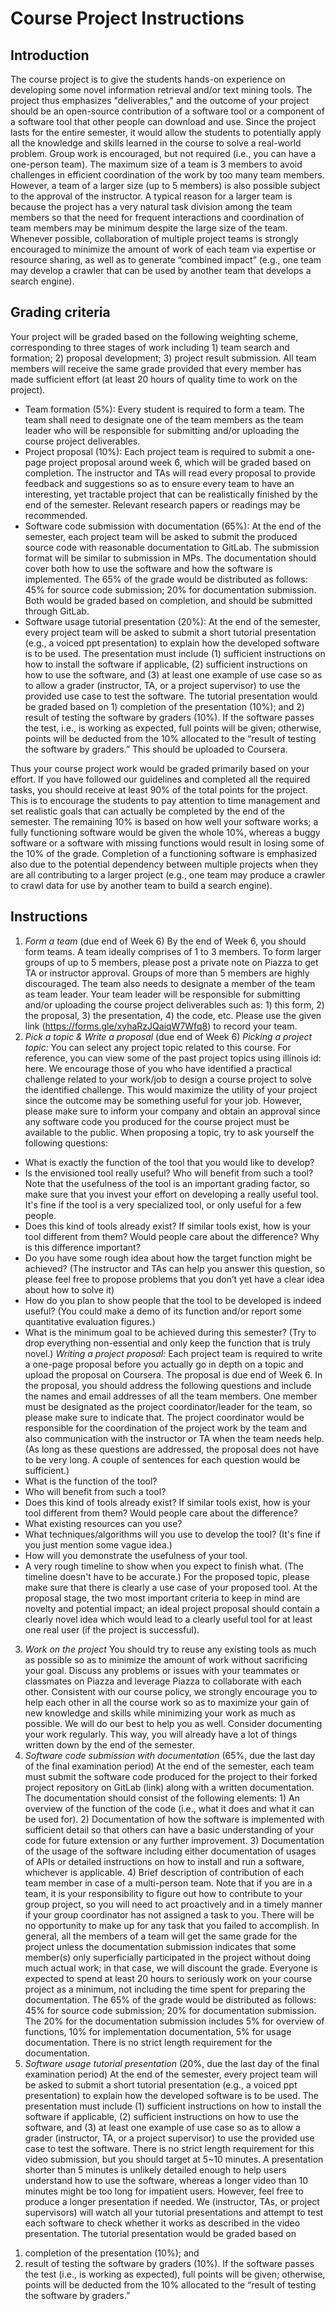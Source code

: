 # Course Project Instructions

## Introduction

The course project is to give the students hands-on experience on developing some novel information retrieval and/or text mining tools. The project thus emphasizes "deliverables," and the outcome of your project should be an open-source contribution of a software tool or a component of a software tool that other people can download and use. Since the project lasts for the entire semester, it would allow the students to potentially apply all the knowledge and skills learned in the course to solve a real-world problem. Group work is encouraged, but not required (i.e., you can have a one-person team). The maximum size of a team is 3 members to avoid challenges in efficient coordination of the work by too many team members. However, a team of a larger size (up to 5 members) is also possible subject to the approval of the instructor. A typical reason for a larger team is because the project has a very natural task division among the team members so that the need for frequent interactions and coordination of team members may be minimum despite the large size of the team. Whenever possible, collaboration of multiple project teams is strongly encouraged to minimize the amount of work of each team via expertise or resource sharing, as well as to generate “combined impact” (e.g., one team may develop a crawler that can be used by another team that develops a search engine).

## Grading criteria

Your project will be graded based on the following weighting scheme, corresponding to three stages of work including 1) team  search and formation; 2) proposal development; 3) project result submission. All team members will receive the same grade provided that every member has made sufficient effort (at least 20 hours of quality time to work on the project).
- Team formation (5%): Every student is required to form a team. The team shall need to designate one of the team members as the team leader who will be responsible for submitting and/or uploading the course project deliverables.
- Project proposal (10%): Each project team is required to submit a one-page project proposal around week 6, which will be graded based on completion. The instructor and TAs will read every proposal to provide feedback and suggestions so as to ensure every team to have an interesting, yet tractable project that can be realistically finished by the end of the semester. Relevant research papers or readings may be recommended.
- Software code submission with documentation (65%): At the end of the semester, each project team will be asked to submit the produced source code with reasonable documentation to GitLab. The submission format will be similar to submission in MPs. The documentation should cover both how to use the software and how the software is implemented. The 65% of the grade would be distributed as follows: 45% for source code submission; 20% for documentation submission. Both would be graded based on completion, and should be submitted through GitLab.
- Software usage tutorial presentation (20%): At the end of the semester, every project team will be asked to submit a short tutorial presentation (e.g., a voiced ppt presentation) to explain how the developed software is to be used. The presentation must include (1) sufficient instructions on how to install the software if applicable, (2) sufficient instructions on how to use the software, and (3) at least one example of use case so as to allow a grader (instructor, TA, or a project supervisor) to use the provided use case to test the software. The tutorial presentation would be graded based on 1) completion of the presentation (10%); and 2) result of testing the software by graders (10%). If the software passes the test, i.e., is working as expected, full points will be given; otherwise, points will be deducted from the 10% allocated to the “result of testing the software by graders.” This should be uploaded to Coursera.

Thus your course project work would be graded primarily based on your effort. If you have followed our guidelines and completed all the required tasks, you should receive at least 90% of the total points for the project. This is to encourage the students to pay attention to time management and set realistic goals that can actually be completed by the end of the semester. The remaining 10% is based on how well your software works; a fully functioning software would be given the whole 10%, whereas a buggy software or a software with missing functions would result in losing some of the 10% of the grade. Completion of a functioning software is emphasized also due to the potential dependency between multiple projects when they are all contributing to a larger project (e.g., one team may produce a crawler to crawl data for use by another team to build a search engine).

## Instructions

1. *Form a team* (due end of Week 6)
By the end of Week 6, you should form teams. A team ideally comprises of 1 to 3 members. To form larger groups of up to 5 members, please post a private note on Piazza to get TA or instructor approval. Groups of more than 5 members are highly discouraged. The team also needs to designate a member of the team as team leader. Your team leader will be responsible for submitting and/or uploading the course project deliverables such as: 1) this form, 2) the proposal, 3) the presentation, 4) the code, etc. Please use the given link (https://forms.gle/xyhaRzJQaiqW7Wfq8) to record your team. 
2. *Pick a topic & Write a proposal* (due end of Week 6)
*Picking a project topic:*
You can select any project topic related to this course. For reference, you can view some of the past project topics using illinois id: here. We encourage those of you who have identified a practical challenge related to your work/job to design a course project to solve the identified challenge. This would maximize the utility of your project since the outcome may be something useful for your job. However, please make sure to inform your company and obtain an approval since any software code you produced for the course project must be available to the public.
When proposing a topic, try to ask yourself the following questions:
 - What is exactly the function of the tool that you would like to develop?
 - Is the envisioned tool really useful? Who will benefit from such a tool? Note that the usefulness of the tool is an important grading factor, so make sure that you invest your effort on developing a really useful tool. It's fine if the tool is a very specialized tool, or only useful for a few people.
 - Does this kind of tools already exist? If similar tools exist, how is your tool different from them? Would people care about the difference? Why is this difference important?
 - Do you have some rough idea about how the target function might be achieved? (The instructor and TAs can help you answer this question, so please feel free to propose problems that you don’t yet have a clear idea about how to solve it)
 - How do you plan to show people that the tool to be developed is indeed useful? (You could make a demo of its function and/or report some quantitative evaluation figures.)
 - What is the minimum goal to be achieved during this semester? (Try to drop everything non-essential and only keep the function that is truly novel.)
*Writing a project proposal:*
Each project team is required to write a one-page proposal before you actually go in depth on a topic and upload the proposal on Coursera. The proposal is due end of Week 6.
In the proposal, you should address the following questions and include the names and email addresses of all the team members. One member must be designated as the project coordinator/leader for the team, so please make sure to indicate that. The project coordinator would be responsible for the coordination of the project work by the team and also communication with the instructor or TA when the team needs help. (As long as these questions are addressed, the proposal does not have to be very long. A couple of sentences for each question would be sufficient.)
 - What is the function of the tool?
 - Who will benefit from such a tool?
 - Does this kind of tools already exist? If similar tools exist, how is your tool different from them? Would people care about the difference?
 - What existing resources can you use?
 - What techniques/algorithms will you use to develop the tool? (It's fine if you just mention some vague idea.)
 - How will you demonstrate the usefulness of your tool.
 - A very rough timeline to show when you expect to finish what. (The timeline doesn't have to be accurate.)
For the proposed topic, please make sure that there is clearly a use case of your proposed tool. At the proposal stage, the two most important criteria to keep in mind are novelty and potential impact; an ideal project proposal should contain a clearly novel idea which would lead to a clearly useful tool for at least one real user (if the project is successful).
3. *Work on the project*
You should try to reuse any existing tools as much as possible so as to minimize the amount of work without sacrificing your goal. Discuss any problems or issues with your teammates or classmates on Piazza and leverage Piazza to collaborate with each other. Consistent with our course policy, we strongly encourage you to help each other in all the course work so as to maximize your gain of new knowledge and skills while minimizing your work as much as possible. We will do our best to help you as well. Consider documenting your work regularly. This way, you will already have a lot of things written down by the end of the semester.
4. *Software code submission with documentation* (65%, due the last day of the final examination period)
At the end of the semester, each team must submit the software code produced for the project to their forked project repository on GitLab (link) along with a written documentation. The documentation should consist of the following elements: 1) An overview of the function of the code (i.e., what it does and what it can be used for). 2) Documentation of how the software is implemented with sufficient detail so that others can have a basic understanding of your code for future extension or any further improvement. 3) Documentation of the usage of the software including either documentation of usages of APIs or detailed instructions on how to install and run a software, whichever is applicable. 4) Brief description of contribution of each team member in case of a multi-person team. Note that if you are in a team, it is your responsibility to figure out how to contribute to your group project, so you will need to act proactively and in a timely manner if your group coordinator has not assigned a task to you. There will be no opportunity to make up for any task that you failed to accomplish. In general, all the members of a team will get the same grade for the project unless the documentation submission indicates that some member(s) only superficially participated in the project without doing much actual work; in that case, we will discount the grade. Everyone is expected to spend at least 20 hours to seriously work on your course project as a minimum, not including the time spent for preparing the documentation.
The 65% of the grade would be distributed as follows: 45% for source code submission; 20% for documentation submission. The 20% for the documentation submission includes 5% for overview of functions, 10% for implementation documentation, 5% for usage documentation. There is no strict length requirement for the documentation.
5. *Software usage tutorial presentation* (20%, due the last day of the final examination period)
At the end of the semester, every project team will be asked to submit a short tutorial presentation (e.g., a voiced ppt presentation) to explain how the developed software is to be used. The presentation must include (1) sufficient instructions on how to install the software if applicable, (2) sufficient instructions on how to use the software, and (3) at least one example of use case so as to allow a grader (instructor, TA, or a project supervisor) to use the provided use case to test the software. There is no strict length requirement for this video submission, but you should target at 5~10 minutes. A presentation shorter than 5 minutes is unlikely detailed enough to help users understand how to use the software, whereas a longer video than 10 minutes might be too long for impatient users. However, feel free to produce a longer presentation if needed.
We (instructor, TAs, or project supervisors) will watch all your tutorial presentations and attempt to test each software to check whether it works as described in the video presentation. The tutorial presentation would be graded based on
1) completion of the presentation (10%); and
2) result of testing the software by graders (10%).
If the software passes the test (i.e., is working as expected), full points will be given; otherwise, points will be deducted from the 10% allocated to the “result of testing the software by graders.”


